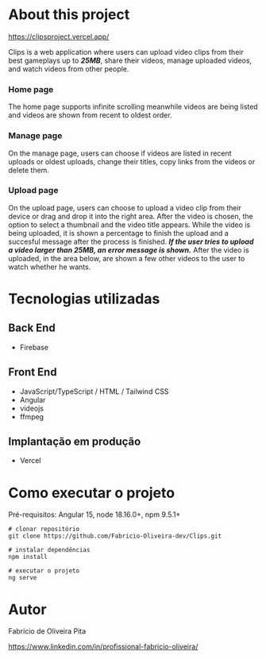 # About this project
https://clipsproject.vercel.app/

Clips is a web application where users can upload video clips from their best gameplays up to ***25MB***, share their videos, manage uploaded videos, and watch videos from other people.

### Home page
The home page supports infinite scrolling meanwhile videos are being listed and videos are shown from recent to oldest order.

### Manage page
On the manage page, users can choose if videos are listed in recent uploads or oldest uploads, change their titles, copy links from the videos or delete them.

### Upload page
On the upload page, users can choose to upload a video clip from their device or drag and drop it into the right area. After the video is chosen, the option to select a thumbnail and the video title appears. While the video is being uploaded, it is shown a percentage to finish the upload and a succesful message after the process is finished. ***If the user tries to upload a video larger than 25MB, an error message is shown.*** After the video is uploaded, in the area below, are shown a few other videos to the user to watch whether he wants.

# Tecnologias utilizadas
## Back End
- Firebase

## Front End
- JavaScript/TypeScript / HTML / Tailwind CSS
- Angular
- videojs
- ffmpeg

## Implantação em produção
- Vercel

# Como executar o projeto
Pré-requisitos: Angular 15, node 18.16.0+, npm 9.5.1+

```
# clonar repositório
git clone https://github.com/Fabricio-Oliveira-dev/Clips.git

# instalar dependências
npm install

# executar o projeto
ng serve
```
# Autor

Fabrício de Oliveira Pita

https://www.linkedin.com/in/profissional-fabricio-oliveira/
